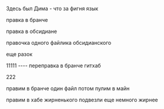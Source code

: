 Здесь был Дима - что за фигня
язык




правка в бранче

правка в обсидиане

правочка одного файлика обсидианского

еще разок

11111 ----
переправка в бранче гитхаб

222

правим в бранче один файл потом пулим в майн


правим в хабе
жирненького подвезли
еще немного жирнее

